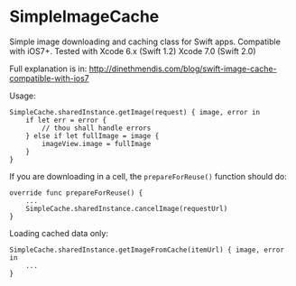 SimpleImageCache
================

Simple image downloading and caching class for Swift apps. Compatible with iOS7+.
Tested with Xcode 6.x (Swift 1.2) Xcode 7.0 (Swift 2.0)

Full explanation is in: http://dinethmendis.com/blog/swift-image-cache-compatible-with-ios7

Usage:

```
SimpleCache.sharedInstance.getImage(request) { image, error in
	if let err = error {
		// thou shall handle errors
	} else if let fullImage = image {
		imageView.image = fullImage
	}
}
```

If you are downloading in a cell, the ```prepareForReuse()``` function should do:

```
override func prepareForReuse() {
	...
	SimpleCache.sharedInstance.cancelImage(requestUrl)
}
```
	
Loading cached data only:

```
SimpleCache.sharedInstance.getImageFromCache(itemUrl) { image, error in
	...
}
```
